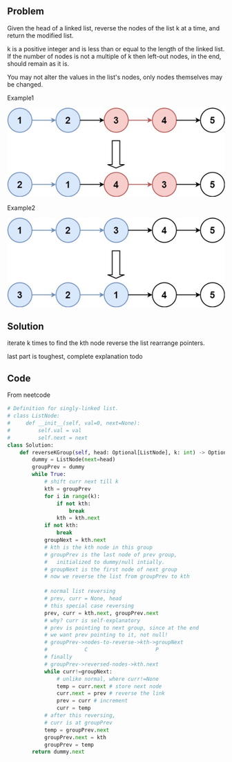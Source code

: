 ## Problem

Given the head of a linked list, reverse the nodes of the list k at a time, and return the modified list.

k is a positive integer and is less than or equal to the length of the linked list. If the number of nodes is not a multiple of k then left-out nodes, in the end, should remain as it is.

You may not alter the values in the list's nodes, only nodes themselves may be changed.

Example1

![](images/25.jpg)

Example2

![](images/25_2.jpg)

## Solution

iterate k times to find the kth node
reverse the list
rearrange pointers.

last part is toughest, complete explanation todo

## Code

From neetcode

```python
# Definition for singly-linked list.
# class ListNode:
#     def __init__(self, val=0, next=None):
#         self.val = val
#         self.next = next
class Solution:
    def reverseKGroup(self, head: Optional[ListNode], k: int) -> Optional[ListNode]:
        dummy = ListNode(next=head)
        groupPrev = dummy
        while True:
            # shift curr next till k
            kth = groupPrev
            for i in range(k):
                if not kth:
                    break
                kth = kth.next
            if not kth:
                break
            groupNext = kth.next
            # kth is the kth node in this group
            # groupPrev is the last node of prev group,
            #   initialized to dummy/null intially.
            # groupNext is the first node of next group
            # now we reverse the list from groupPrev to kth
            
            # normal list reversing
            # prev, curr = None, head
            # this special case reversing
            prev, curr = kth.next, groupPrev.next
            # why? curr is self-explanatory
            # prev is pointing to next group, since at the end
            # we want prev pointing to it, not null!
            # groupPrev->nodes-to-reverse->kth->groupNext
            #            C                      P
            # finally
            # groupPrev->reversed-nodes->kth.next
            while curr!=groupNext:
                # unlike normal, where curr!=None
                temp = curr.next # store next node
                curr.next = prev # reverse the link
                prev = curr # increment
                curr = temp
            # after this reversing,
            # curr is at groupPrev
            temp = groupPrev.next
            groupPrev.next = kth
            groupPrev = temp
        return dummy.next
```